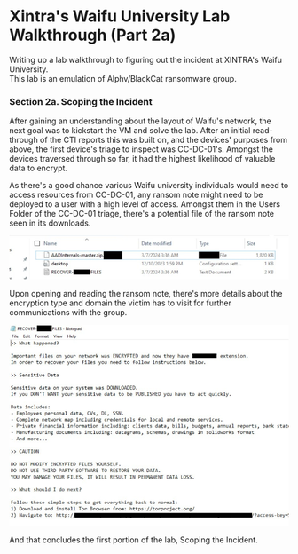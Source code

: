 # Xintra's Waifu University Lab Walkthrough (Part 2a)

Writing up a lab walkthrough to figuring out the incident at XINTRA's Waifu University. </br> This lab is an emulation of Alphv/BlackCat ransomware group. 

### Section 2a. Scoping the Incident
After gaining an understanding about the layout of Waifu's network, the next goal was to kickstart the VM and solve the lab. After an initial read-through of the CTI reports this was built on, and the devices' purposes from above, the first device's triage to inspect was CC-DC-01's. Amongst the devices traversed through so far, it had the highest likelihood of valuable data to encrypt. 

As there's a good chance various Waifu university individuals would need to access resources from CC-DC-01, any ransom note might need to be deployed to a user with a high level of access. Amongst them in the Users Folder of the CC-DC-01 triage, there's a potential file of the ransom note seen in its downloads. 

![image](images/01_ransomnote_dred.jpg)

Upon opening and reading the ransom note, there's more details about the encryption type and domain the victim has to visit for further communications with the group. 

![image](images/02_ransomnote_details_dred.jpg)

And that concludes the first portion of the lab, Scoping the Incident. 

